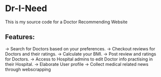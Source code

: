 # Dr-I-Need
This is my source code for a Doctor Recommending Website

## Features:
-> Search for Doctors based on your preferences.
-> Checkout reviews for Doctors and their ratings.
-> Calculate your BMI.
-> Post review and ratings for Doctors.
-> Access to Hospital admins to edit Doctor info practising in their Hospital.
-> Elaborate User profile
-> Collect medical related news through webscrapping
